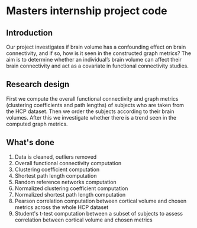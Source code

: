 # Masters internship project code

## Introduction
Our project investigates if brain volume has a confounding effect on brain connectivity, and if so, how is it seen in the constructed graph metrics? 
The aim is to determine whether an individual’s brain volume can affect their brain connectivity and act as a covariate in functional connectivity studies.

## Research design 
First we compute the overall functional connectivity and graph metrics (clustering coefficients and path lengths) of subjects who are taken from the HCP dataset. 
Then we order the subjects according to their brain volumes. After this we investigate whether there is a trend seen in the computed graph metrics. 

## What's done
1. Data is cleaned, outliers removed
2. Overall functional connectivity computation
3. Clustering coefficient computation
4. Shortest path length computation
5. Random reference networks computation
6. Normalized clustering coefficient computation
7. Normalized shortest path length computation
8. Pearson correlation computation between cortical volume and chosen metrics across the whole HCP dataset 
9. Student's t-test computation between a subset of subjects to assess correlation between cortical volume and chosen metrics
